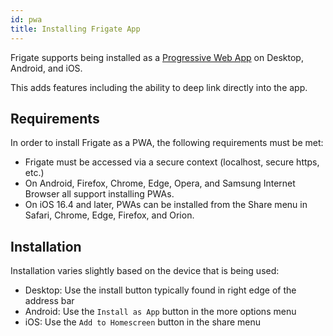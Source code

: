 ```yaml
---
id: pwa
title: Installing Frigate App
---
```


Frigate supports being installed as a [Progressive Web App](https://web.dev/explore/progressive-web-apps) on Desktop, Android, and iOS.

This adds features including the ability to deep link directly into the app.

## Requirements

In order to install Frigate as a PWA, the following requirements must be met:

- Frigate must be accessed via a secure context (localhost, secure https, etc.)
- On Android, Firefox, Chrome, Edge, Opera, and Samsung Internet Browser all support installing PWAs.
- On iOS 16.4 and later, PWAs can be installed from the Share menu in Safari, Chrome, Edge, Firefox, and Orion.

## Installation

Installation varies slightly based on the device that is being used:

- Desktop: Use the install button typically found in right edge of the address bar
- Android: Use the `Install as App` button in the more options menu
- iOS: Use the `Add to Homescreen` button in the share menu
